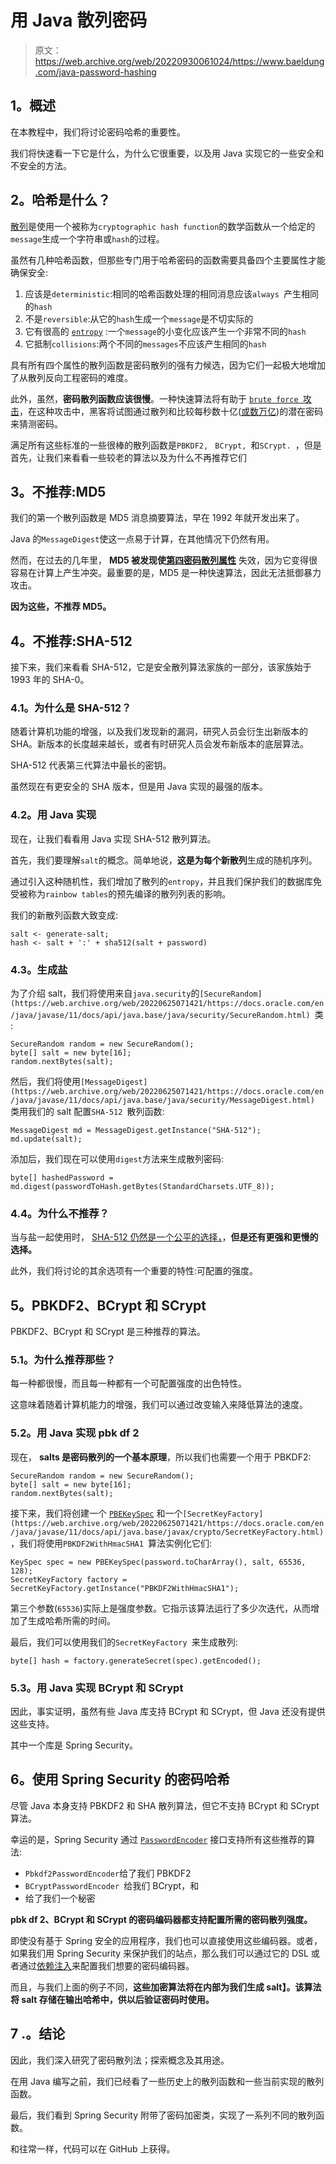 # 用 Java 散列密码

> 原文：<https://web.archive.org/web/20220930061024/https://www.baeldung.com/java-password-hashing>

## **1。概述**

在本教程中，我们将讨论密码哈希的重要性。

我们将快速看一下它是什么，为什么它很重要，以及用 Java 实现它的一些安全和不安全的方法。

## **2。哈希是什么？**

[散列](/web/20220625071421/https://www.baeldung.com/cs/hashing)是使用一个被称为`cryptographic hash function`的数学函数从一个给定的`message`生成一个字符串或`hash`的过程。

虽然有几种哈希函数，但那些专门用于哈希密码的函数需要具备四个主要属性才能确保安全:

1.  应该是`deterministic`:相同的哈希函数处理的相同消息应该`always `产生相同的`hash`
2.  不是`reversible`:从它的`hash`生成一个`message`是不切实际的
3.  它有很高的 [`entropy`](/web/20220625071421/https://www.baeldung.com/cs/cs-entropy-definition) :一个`message`的小变化应该产生一个非常不同的`hash`
4.  它抵制`collisions`:两个不同的`messages`不应该产生相同的`hash`

具有所有四个属性的散列函数是密码散列的强有力候选，因为它们一起极大地增加了从散列反向工程密码的难度。

此外，虽然，**密码散列函数应该很慢**。一种快速算法将有助于 [`brute force `攻击](/web/20220625071421/https://www.baeldung.com/cs/brute-force-cybersecurity-string-search)，在这种攻击中，黑客将试图通过散列和比较每秒数十亿([或数万亿](https://web.archive.org/web/20220625071421/https://www.wired.com/2014/10/snowdens-first-emails-to-poitras/))的潜在密码来猜测密码。

满足所有这些标准的一些很棒的散列函数是`PBKDF2, ` `BCrypt, `和`SCrypt. `，但是首先，让我们来看看一些较老的算法以及为什么不再推荐它们

## **3。不推荐:MD5**

我们的第一个散列函数是 MD5 消息摘要算法，早在 1992 年就开发出来了。

Java 的`MessageDigest`使这一点易于计算，在其他情况下仍然有用。

然而，在过去的几年里， **MD5 被发现使[第四密码散列属性](https://web.archive.org/web/20220625071421/https://blog.avira.com/md5-the-broken-algorithm/)** 失效，因为它变得很容易在计算上产生冲突。最重要的是，MD5 是一种快速算法，因此无法抵御暴力攻击。

**因为这些，不推荐 MD5。**

## **4。不推荐:SHA-512**

接下来，我们来看看 SHA-512，它是安全散列算法家族的一部分，该家族始于 1993 年的 SHA-0。

### **4.1。为什么是 SHA-512？**

随着计算机功能的增强，以及我们发现新的漏洞，研究人员会衍生出新版本的 SHA。新版本的长度越来越长，或者有时研究人员会发布新版本的底层算法。

SHA-512 代表第三代算法中最长的密钥。

虽然现在有更安全的 SHA 版本，但是用 Java 实现的最强的版本。

### **4.2。用 Java 实现**

现在，让我们看看用 Java 实现 SHA-512 散列算法。

首先，我们要理解`salt`的概念。简单地说，**这是为每个新散列**生成的随机序列。

通过引入这种随机性，我们增加了散列的`entropy`，并且我们保护我们的数据库免受被称为`rainbow tables`的预先编译的散列列表的影响。

我们的新散列函数大致变成:

```
salt <- generate-salt;
hash <- salt + ':' + sha512(salt + password)
```

### **4.3。生成盐**

为了介绍 salt，我们将使用来自`java.security`的`[SecureRandom](https://web.archive.org/web/20220625071421/https://docs.oracle.com/en/java/javase/11/docs/api/java.base/java/security/SecureRandom.html) `类:

```
SecureRandom random = new SecureRandom();
byte[] salt = new byte[16];
random.nextBytes(salt);
```

然后，我们将使用`[MessageDigest](https://web.archive.org/web/20220625071421/https://docs.oracle.com/en/java/javase/11/docs/api/java.base/java/security/MessageDigest.html) `类用我们的 salt 配置`SHA-512 `散列函数:

```
MessageDigest md = MessageDigest.getInstance("SHA-512");
md.update(salt);
```

添加后，我们现在可以使用`digest`方法来生成散列密码:

```
byte[] hashedPassword = md.digest(passwordToHash.getBytes(StandardCharsets.UTF_8));
```

### 4.4。为什么不推荐？

当与盐一起使用时， [SHA-512 仍然是一个公平的选择，](https://web.archive.org/web/20220625071421/https://en.wikipedia.org/wiki/Secure_Hash_Algorithms)，**但是还有更强和更慢的选择。**

此外，我们将讨论的其余选项有一个重要的特性:可配置的强度。

## **5。PBKDF2、BCrypt 和 SCrypt**

PBKDF2、BCrypt 和 SCrypt 是三种推荐的算法。

### **5.1。为什么推荐那些？**

每一种都很慢，而且每一种都有一个可配置强度的出色特性。

这意味着随着计算机能力的增强，我们可以通过改变输入来降低算法的速度。

### 5.2。用 Java 实现 pbk df 2

现在， **salts 是密码散列的一个基本原理**，所以我们也需要一个用于 PBKDF2:

```
SecureRandom random = new SecureRandom();
byte[] salt = new byte[16];
random.nextBytes(salt);
```

接下来，我们将创建一个 [`PBEKeySpec`](https://web.archive.org/web/20220625071421/https://docs.oracle.com/en/java/javase/11/docs/api/java.base/javax/crypto/spec/PBEKeySpec.html) 和一个`[SecretKeyFactory](https://web.archive.org/web/20220625071421/https://docs.oracle.com/en/java/javase/11/docs/api/java.base/javax/crypto/SecretKeyFactory.html)`，我们将使用`PBKDF2WithHmacSHA1 `算法实例化它们:

```
KeySpec spec = new PBEKeySpec(password.toCharArray(), salt, 65536, 128);
SecretKeyFactory factory = SecretKeyFactory.getInstance("PBKDF2WithHmacSHA1");
```

第三个参数(`65536`)实际上是强度参数。它指示该算法运行了多少次迭代，从而增加了生成哈希所需的时间。

最后，我们可以使用我们的`SecretKeyFactory `来生成散列:

```
byte[] hash = factory.generateSecret(spec).getEncoded();
```

### 5.3。用 Java 实现 BCrypt 和 SCrypt

因此，事实证明，虽然有些 Java 库支持 BCrypt 和 SCrypt，但 Java 还没有提供这些支持。

其中一个库是 Spring Security。

## **6。使用 Spring Security 的密码哈希**

尽管 Java 本身支持 PBKDF2 和 SHA 散列算法，但它不支持 BCrypt 和 SCrypt 算法。

幸运的是，Spring Security 通过 [`PasswordEncoder`](https://web.archive.org/web/20220625071421/https://docs.spring.io/spring-security/site/docs/4.2.4.RELEASE/apidocs/org/springframework/security/crypto/password/PasswordEncoder.html) 接口支持所有这些推荐的算法:

*   `Pbkdf2PasswordEncoder`给了我们 PBKDF2
*   `BCryptPasswordEncoder `给我们 BCrypt，和
*   给了我们一个秘密

**pbk df 2、BCrypt 和 SCrypt 的密码编码器都支持配置所需的密码散列强度。**

即使没有基于 Spring 安全的应用程序，我们也可以直接使用这些编码器。或者，如果我们用 Spring Security 来保护我们的站点，那么我们可以通过它的 DSL 或者通过[依赖注入](/web/20220625071421/https://www.baeldung.com/spring-security-registration-password-encoding-bcrypt)来配置我们想要的密码编码器。

而且，与我们上面的例子不同，**这些加密算法将在内部为我们生成 salt】。该算法将 salt 存储在输出哈希中，供以后验证密码时使用。**

## 7 .**。结论**

因此，我们深入研究了密码散列法；探索概念及其用途。

在用 Java 编写之前，我们已经看了一些历史上的散列函数和一些当前实现的散列函数。

最后，我们看到 Spring Security 附带了密码加密类，实现了一系列不同的散列函数。

和往常一样，代码可以在 GitHub 上获得。